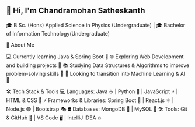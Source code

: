 ## 👋 Hi, I'm Chandramohan Satheskanth

🎓 B.Sc. (Hons) Applied Science in Physics (Undergraduate)
| 🎓 Bachelor of Information Technology(Undergraduate) 


🌟 About Me

💻 Currently learning Java & Spring Boot 🚀
🌐 Exploring Web Development and building projects 🎨
📚 Studying Data Structures & Algorithms to improve problem-solving skills 🔢
🤖 Looking to transition into Machine Learning & AI 🧠

🛠️ Tech Stack & Tools
💻 Languages: Java ☕ | Python 🐍 | JavaScript ⚡ | HTML & CSS 🎨
⚡ Frameworks & Libraries: Spring Boot 🌱 | React.js ⚛️ | Node.js 🟢 | Bootstrap 🎭
🛢️ Databases: MongoDB 🍃 | MySQL 🐬
🛠️ Tools: Git & GitHub 🐙 | VS Code 🖥️ | IntelliJ IDEA 🔥


